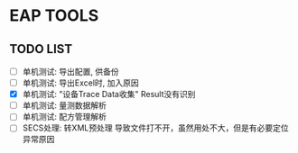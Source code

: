 # EAP TOOLS

## TODO LIST

- [ ] 单机测试: 导出配置, 供备份
- [ ] 单机测试: 导出Excel时, 加入原因
- [x] 单机测试: "设备Trace Data收集" Result没有识别
- [ ] 单机测试: 量测数据解析
- [ ] 单机测试: 配方管理解析
- [ ] SECS处理: 转XML预处理 导致文件打不开，虽然用处不大，但是有必要定位异常原因